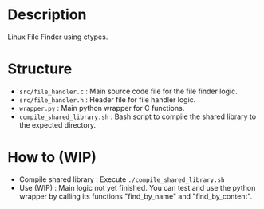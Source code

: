 # Description

Linux File Finder using ctypes.

# Structure

- `src/file_handler.c` : Main source code file for the file finder logic.
- `src/file_handler.h` : Header file for file handler logic.
- `wrapper.py` : Main python wrapper for C functions.
- `compile_shared_library.sh` : Bash script to compile the shared library to the expected directory.

# How to (WIP)

- Compile shared library : Execute `./compile_shared_library.sh`
- Use (WIP) : Main logic not yet finished. You can test and use the python wrapper by calling its functions "find_by_name" and "find_by_content". 
